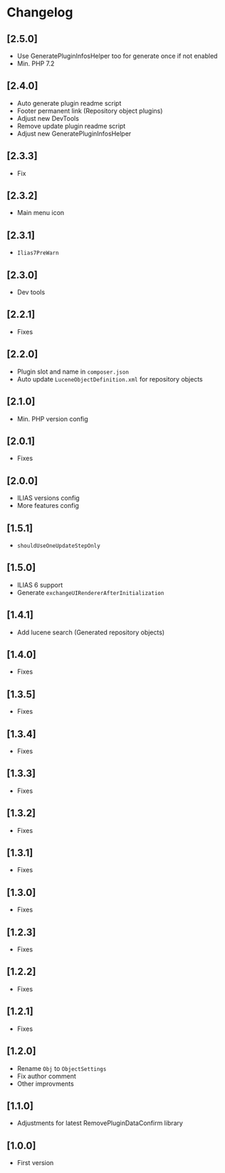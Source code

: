 # Changelog

## [2.5.0]
- Use GeneratePluginInfosHelper too for generate once if not enabled
- Min. PHP 7.2

## [2.4.0]
- Auto generate plugin readme script
- Footer permanent link (Repository object plugins)
- Adjust new DevTools
- Remove update plugin readme script
- Adjust new GeneratePluginInfosHelper

## [2.3.3]
- Fix

## [2.3.2]
- Main menu icon

## [2.3.1]
- `Ilias7PreWarn`

## [2.3.0]
- Dev tools

## [2.2.1]
- Fixes

## [2.2.0]
- Plugin slot and name in `composer.json`
- Auto update `LuceneObjectDefinition.xml` for repository objects

## [2.1.0]
- Min. PHP version config

## [2.0.1]
- Fixes

## [2.0.0]
- ILIAS versions config
- More features config

## [1.5.1]
- `shouldUseOneUpdateStepOnly`

## [1.5.0]
- ILIAS 6 support
- Generate `exchangeUIRendererAfterInitialization`

## [1.4.1]
- Add lucene search (Generated repository objects)

## [1.4.0]
- Fixes

## [1.3.5]
- Fixes

## [1.3.4]
- Fixes

## [1.3.3]
- Fixes

## [1.3.2]
- Fixes

## [1.3.1]
- Fixes

## [1.3.0]
- Fixes

## [1.2.3]
- Fixes

## [1.2.2]
- Fixes

## [1.2.1]
- Fixes

## [1.2.0]
- Rename `Obj` to `ObjectSettings`
- Fix author comment
- Other improvments

## [1.1.0]
- Adjustments for latest RemovePluginDataConfirm library

## [1.0.0]
- First version
